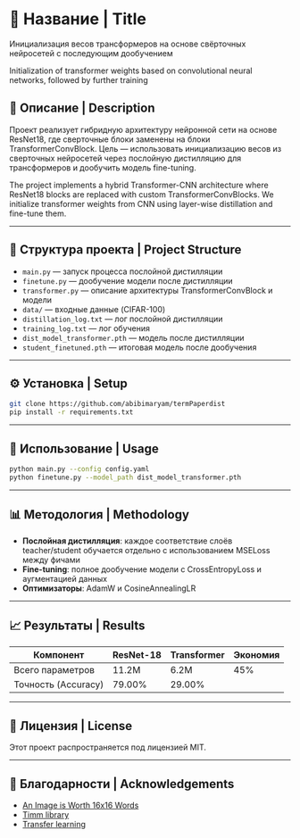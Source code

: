 # 📑 Название | Title

Инициализация весов трансформеров на основе свёрточных нейросетей с последующим дообучением


Initialization of transformer weights based on convolutional neural networks, followed by further training

## 🧠 Описание | Description

Проект реализует гибридную архитектуру нейронной сети на основе ResNet18, где сверточные блоки заменены на блоки TransformerConvBlock. Цель — использовать инициализацию весов из сверточных нейросетей через послойную дистилляцию для трансформеров и дообучить модель  fine-tuning.

The project implements a hybrid Transformer-CNN architecture where ResNet18 blocks are replaced with custom TransformerConvBlocks. We initialize transformer weights from CNN using layer-wise distillation and fine-tune them.

---

## 📁 Структура проекта | Project Structure

- `main.py` — запуск процесса послойной дистилляции
- `finetune.py` — дообучение модели после дистилляции
- `transformer.py` — описание архитектуры TransformerConvBlock и модели
- `data/` — входные данные (CIFAR-100)
- `distillation_log.txt` — лог послойной дистилляции
- `training_log.txt` — лог обучения
- `dist_model_transformer.pth` — модель после дистилляции
- `student_finetuned.pth` — итоговая модель после дообучения

---

## ⚙️ Установка | Setup

```bash
git clone https://github.com/abibimaryam/termPaperdist
pip install -r requirements.txt
```

---

## 🚀 Использование | Usage

```bash
python main.py --config config.yaml
python finetune.py --model_path dist_model_transformer.pth
```

---

## 📊 Методология | Methodology

- **Послойная дистилляция**: каждое соответствие слоёв teacher/student обучается отдельно с использованием MSELoss между фичами
- **Fine-tuning**: полное дообучение модели с CrossEntropyLoss и аугментацией данных
- **Оптимизаторы**: AdamW и CosineAnnealingLR

---

## 📈 Результаты | Results

| Компонент              | ResNet-18 | Transformer | Экономия |
| ------------------------------- | --------- | ----------- | ---------------- |
| Всего параметров | 11.2M     | 6.2M        | 45%              |
| Точность (Accuracy)     | 79.00%    | 29.00%      |                  |

---

## 🧾 Лицензия | License

Этот проект распространяется под лицензией MIT.

---

## 🙏 Благодарности | Acknowledgements

- [An Image is Worth 16x16 Words](https://arxiv.org/pdf/2010.11929)
- [Timm library](https://github.com/rwightman/pytorch-image-models)
- [Transfer learning](https://habr.com/ru/companies/skillfactory/articles/835020/)
